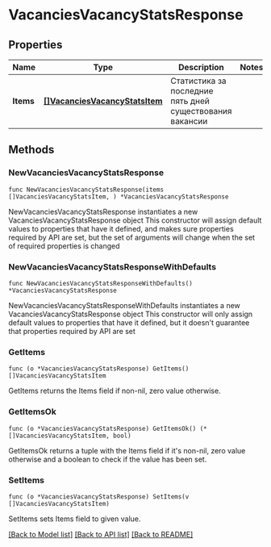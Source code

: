 # VacanciesVacancyStatsResponse

## Properties

Name | Type | Description | Notes
------------ | ------------- | ------------- | -------------
**Items** | [**[]VacanciesVacancyStatsItem**](VacanciesVacancyStatsItem.md) | Статистика за последние пять дней существования вакансии | 

## Methods

### NewVacanciesVacancyStatsResponse

`func NewVacanciesVacancyStatsResponse(items []VacanciesVacancyStatsItem, ) *VacanciesVacancyStatsResponse`

NewVacanciesVacancyStatsResponse instantiates a new VacanciesVacancyStatsResponse object
This constructor will assign default values to properties that have it defined,
and makes sure properties required by API are set, but the set of arguments
will change when the set of required properties is changed

### NewVacanciesVacancyStatsResponseWithDefaults

`func NewVacanciesVacancyStatsResponseWithDefaults() *VacanciesVacancyStatsResponse`

NewVacanciesVacancyStatsResponseWithDefaults instantiates a new VacanciesVacancyStatsResponse object
This constructor will only assign default values to properties that have it defined,
but it doesn't guarantee that properties required by API are set

### GetItems

`func (o *VacanciesVacancyStatsResponse) GetItems() []VacanciesVacancyStatsItem`

GetItems returns the Items field if non-nil, zero value otherwise.

### GetItemsOk

`func (o *VacanciesVacancyStatsResponse) GetItemsOk() (*[]VacanciesVacancyStatsItem, bool)`

GetItemsOk returns a tuple with the Items field if it's non-nil, zero value otherwise
and a boolean to check if the value has been set.

### SetItems

`func (o *VacanciesVacancyStatsResponse) SetItems(v []VacanciesVacancyStatsItem)`

SetItems sets Items field to given value.



[[Back to Model list]](../README.md#documentation-for-models) [[Back to API list]](../README.md#documentation-for-api-endpoints) [[Back to README]](../README.md)


